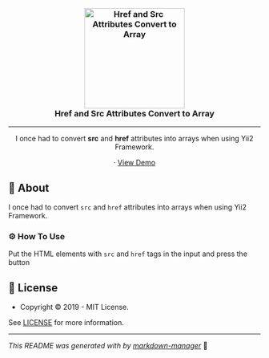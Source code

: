 <h3 align="center">
  <br />
   <a  href="https://github.com/yasinatesim/href-and-src-convert-to-array"><img src="https://yasinates.com/href-and-src-convert-to-array.svg" alt="Href and Src Attributes Convert to Array" width="200" /></a>
  <br />
Href and Src Attributes Convert to Array
  <br />
</h3>

<hr />

<p  align="center">I once had to convert <b>src</b> and <b>href</b> attributes into arrays when using Yii2 Framework.</p>


  <p align="center">
· <a  href="https://yasinatesim.github.io/href-and-src-convert-to-array/">View Demo</a>
  </p>

## 📖 About

I once had to convert `src` and `href` attributes into arrays when using Yii2 Framework.


### ⚙️ How To Use

Put the HTML elements with `src` and `href` tags in the input and press the button

## 🔑 License

* Copyright © 2019 - MIT License.

See [LICENSE](https://github.com/yasinatesim/href-and-src-convert-to-array/blob/master/LICENSE) for more information.

---

_This README was generated with by [markdown-manager](https://github.com/yasinatesim/markdown-manager)_ 🥲
